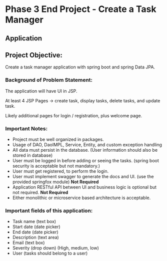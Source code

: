 # Phase 3 End Project - Create a Task Manager

## Application

## Project Objective:
Create a task manager application with spring boot and spring Data JPA.

### Background of Problem Statement:
The application will have UI in JSP.

At least 4 JSP Pages -> create task, display tasks, delete tasks, and update task.

Likely additional pages for login / registration, plus welcome page.

### Important Notes:
 *  Project must be well organized in packages.
 * Usage of DAO, DaoIMPL, Service, Entity, and custom exception handling
 * All data must persist in the database. (User information should also be stored in database)
 * User must be logged in before adding or seeing the tasks. (spring boot security is acceptable but not mandatory.)
 * User must get registered, to perform the login.
 * User must implement swagger to generate the docs and UI.  (use the provided springfox module) **Not Required** 
 * Application RESTful API between UI and business logic is optional but not required.  **Not Required** 
 * Either monolithic or microservice based architecture is acceptable.

### Important fields of this application:
 * Task name (text box)
 * Start date (date picker)
 * End date (date picker)
 * Description (text area)
 * Email (text box)
 * Severity (drop down) (High, medium, low)
 * User (tasks should belong to a user)
